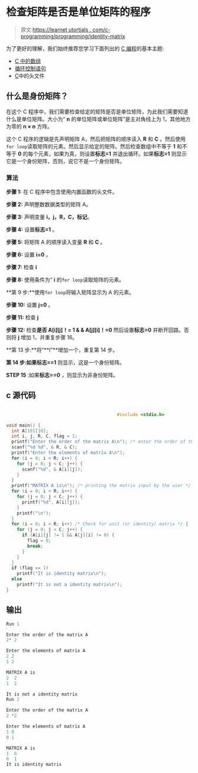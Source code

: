 # 检查矩阵是否是单位矩阵的程序

> 原文:[https://learnet utortials . com/c-programming/programming/identity-matrix](https://learnetutorials.com/c-programming/programs/identity-matrix)

为了更好的理解，我们始终推荐您学习下面列出的 [C 编程](../ "C programming")的基本主题:

*   [C 中的数组](../../c-programming/array)
*   [循环控制语句](../../c-programming/loop-control-statements)
*   [C](../../c-programming/header-files)中的头文件

## 什么是身份矩阵？

在这个 C 程序中，我们需要检查给定的矩阵是否是单位矩阵，为此我们需要知道什么是单位矩阵。大小为“ **n** 的单位矩阵或单位矩阵”是主对角线上为 1，其他地方为零的 **n × n** 方阵。

这个 C 程序的逻辑是先声明矩阵 A，然后把矩阵的顺序读入 **R** 和 **C** 。然后使用`for loop`读取矩阵的元素。然后显示给定的矩阵。然后检查数组中不等于 **1** 和不等于 **0** 的每个元素，如果为真，则设置**标志=1** 并退出循环。如果**标志=1** 则显示它是一个身份矩阵，否则，说它不是一个身份矩阵。

### 算法

**步骤 1:** 在 C 程序中包含使用内置函数的头文件。

**步骤 2:** 声明整数数据类型的矩阵 A。

**步骤 3:** 声明变量 **i，j，R，C，标记**。

**步骤 4:** 设置**标志=1** 。

**步骤 5:** 将矩阵 A 的顺序读入变量 **R** 和 **C** 。

**步骤 6:** 设置 **i=0** 。

**步骤 7:** 检查 **i**

**步骤 8:** 使用条件为“ **i** 的`for loop`读取矩阵的元素。

**第 9 步:**使用`for loop`将输入矩阵显示为 A 的元素。

**步骤 10:** 设置 **j=0** 。

**步骤 11:** 检查 **j**

**步骤 12:** 检查**是否 A[i][j]！= 1 & & A[j][i]！=0** 然后设置**标志=0** 并断开回路。否则将 **j** 增加 1，并重复步骤 16。

**第 13 步:**将“**I”**增加一个，重复第 14 步。

**第 14 步:**如果**标志==1** 则显示，这是一个身份矩阵。

**STEP 15** :如果**标志==0** ，则显示为非身份矩阵。

## c 源代码

```c

                                          #include <stdio.h>

void main() {
  int A[10][10];
  int i, j, R, C, flag = 1;
  printf("Enter the order of the matrix A\n"); /* enter the order of the matrix */
  scanf("%d %d", & R, & C);
  printf("Enter the elements of matrix A\n");
  for (i = 0; i < R; i++) {
    for (j = 0; j < C; j++) {
      scanf("%d", & A[i][j]);
    }
  }
  printf("MATRIX A is\n"); /* printing the matrix input by the user */
  for (i = 0; i < R; i++) {
    for (j = 0; j < C; j++) {
      printf("%d", A[i][j]);
    }
    printf("\n");
  }
  for (i = 0; i < R; i++) /* Check for unit (or identity) matrix */ {
    for (j = 0; j < C; j++) {
      if (A[i][j] != 1 && A[j][i] != 0) {
        flag = 0;
        break;
      }
    }
  }
  if (flag == 1)
    printf("It is identity matrix\n");
  else
    printf("It is not a identity matrix\n");
}

```

## 输出

```c
Run 1

Enter the order of the matrix A
2* 2

Enter the elements of matrix A
2 2
1 2

MATRIX A is
2  2
1  2

It is not a identity matrix
Run 2

Enter the order of the matrix A
2 *2

Enter the elements of matrix A
1 0
0 1

MATRIX A is
1  0
0  1
It is identity matrix
```